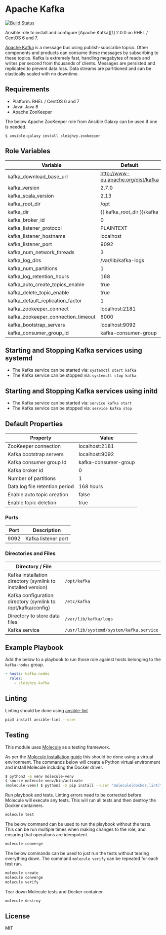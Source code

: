 # Apache Kafka

[![Build Status](https://travis-ci.org/sleighzy/ansible-kafka.svg?branch=master)](https://travis-ci.org/sleighzy/ansible-kafka)

Ansible role to install and configure [Apache Kafka][1] 2.0.0 on RHEL / CentOS 6
and 7.

[Apache Kafka](http://kafka.apache.org/) is a message bus using
publish-subscribe topics. Other components and products can consume these
messages by subscribing to these topics. Kafka is extremely fast, handling
megabytes of reads and writes per second from thousands of clients. Messages are
persisted and replicated to prevent data loss. Data streams are partitioned and
can be elastically scaled with no downtime.

## Requirements

- Platform: RHEL / CentOS 6 and 7
- Java: Java 8
- Apache ZooKeeper

The below Apache ZooKeeper role from Ansible Galaxy can be used if one is
needed.

`$ ansible-galaxy install sleighzy.zookeeper`

## Role Variables

| Variable                           | Default                              |
| ---------------------------------- | ------------------------------------ |
| kafka_download_base_url            | http://www-eu.apache.org/dist/kafka  |
| kafka_version                      | 2.7.0                                |
| kafka_scala_version                | 2.13                                 |
| kafka_root_dir                     | /opt                                 |
| kafka_dir                          | {{ kafka_root_dir }}/kafka           |
| kafka_broker_id                    | 0                                    |
| kafka_listener_protocol            | PLAINTEXT                            |
| kafka_listener_hostname            | localhost                            |
| kafka_listener_port                | 9092                                 |
| kafka_num_network_threads          | 3                                    |
| kafka_log_dirs                     | /var/lib/kafka-logs                  |
| kafka_num_partitions               | 1                                    |
| kafka_log_retention_hours          | 168                                  |
| kafka_auto_create_topics_enable    | true                                 |
| kafka_delete_topic_enable          | true                                 |
| kafka_default_replication_factor   | 1                                    |
| kafka_zookeeper_connect            | localhost:2181                       |
| kafka_zookeeper_connection_timeout | 6000                                 |
| kafka_bootstrap_servers            | localhost:9092                       |
| kafka_consumer_group_id            | kafka-consumer-group                 |

## Starting and Stopping Kafka services using systemd

- The Kafka service can be started via: `systemctl start kafka`
- The Kafka service can be stopped via: `systemctl stop kafka`

## Starting and Stopping Kafka services using initd

- The Kafka service can be started via: `service kafka start`
- The Kafka service can be stopped via: `service kafka stop`

## Default Properties

| Property                       | Value                |
| ------------------------------ | -------------------- |
| ZooKeeper connection           | localhost:2181       |
| Kafka bootstrap servers        | localhost:9092       |
| Kafka consumer group Id        | kafka-consumer-group |
| Kafka broker id                | 0                    |
| Number of partitions           | 1                    |
| Data log file retention period | 168 hours            |
| Enable auto topic creation     | false                |
| Enable topic deletion          | true                 |

### Ports

| Port | Description         |
| ---- | ------------------- |
| 9092 | Kafka listener port |

### Directories and Files

<!-- markdownlint-disable MD013 -->

| Directory / File                                             |                                         |
| ------------------------------------------------------------ | --------------------------------------- |
| Kafka installation directory (symlink to installed version)  | `/opt/kafka`                            |
| Kafka configuration directory (symlink to /opt/kafka/config) | `/etc/kafka`                            |
| Directory to store data files                                | `/var/lib/kafka/logs`                   |
| Kafka service                                                | `/usr/lib/systemd/system/kafka.service` |

<!-- markdownlint-enable MD013 -->

## Example Playbook

Add the below to a playbook to run those role against hosts belonging to the
`kafka-nodes` group.

```yaml
- hosts: kafka-nodes
  roles:
    - sleighzy.kafka
```

## Linting

Linting should be done using
[ansible-lint](https://docs.ansible.com/ansible-lint/)

```sh
pip3 install ansible-lint --user
```

## Testing

This module uses [Molecule](https://molecule.readthedocs.io/en/stable/) as a
testing framework.

As per the
[Molecule Installation guide](https://molecule.readthedocs.io/en/stable/installation.html)
this should be done using a virtual environment. The commands below will create
a Python virtual environment and install Molecule including the Docker driver.

```sh
$ python3 -m venv molecule-venv
$ source molecule-venv/bin/activate
(molecule-venv) $ python3 -m pip install --user "molecule[docker,lint]"
```

Run playbook and tests. Linting errors need to be corrected before Molecule will
execute any tests. This will run all tests and then destroy the Docker
containers.

```sh
molecule test
```

The below command can be used to run the playbook without the tests. This can be
run multiple times when making changes to the role, and ensuring that operations
are idempotent.

```sh
molecule converge
```

The below commands can be used to just run the tests without tearing everything
down. The command `molecule verify` can be repeated for each test run.

```sh
molecule create
molecule converge
molecule verify
```

Tear down Molecule tests and Docker container.

```sh
molecule destroy
```

## License

MIT
